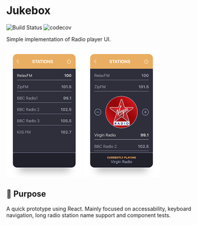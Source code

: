 # Jukebox 
![Build Status](https://travis-ci.org/hellopovi/jukebox.svg?branch=master)
![codecov](https://codecov.io/gh/hellopovi/jukebox/branch/master/graph/badge.svg)

Simple implementation of Radio player UI.

![](off.png) ![](on.png)

## 🎯 Purpose
A quick prototype using React. Mainly focused on accessability, keyboard navigation, long radio station name support and component tests.
